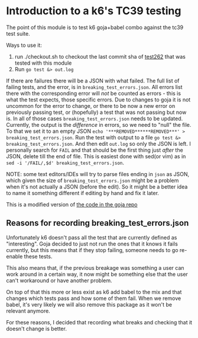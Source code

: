 # Introduction to a k6's TC39 testing

The point of this module is to test k6 goja+babel combo against the tc39 test suite.

Ways to use it:
1. run ./checkout.sh to checkout the last commit sha of [test262](https://github.com/tc39/test262)
   that was tested with this module
2. Run `go test &> out.log`

If there are failures there will be a JSON with what failed.
The full list of failing tests, and the error, is in `breaking_test_errors.json`. All errors list there with the corresponding error will *not* be counted as errors - this is what the test expects, those specific errors.
Due to changes to goja it is not uncommon for the error to change, or there to be now a new error on previously passing test, or (hopefully) a test that was not passing but now is.
In all of those cases `breaking_test_errors.json` needs to be updated. Currently, the output is the *difference* in errors, so we need to "null" the file. To that we set it to an empty JSON `echo '***REMOVED******REMOVED***' > breaking_test_errors.json`.
Run the test with output to a file `go test &> breaking_test_errors.json`. And then edit `out.log` so only the JSON is left. I personally search for `FAIL` and that should be the first thing just *after* the JSON, delete till the end of file. This is easiest done with sed(or vim) as in `sed -i '/FAIL/,$d' breaking_test_errors.json`.

NOTE: some text editors/IDEs will try to parse files ending in `json` as JSON, which given the size of `breaking_test_errors.json` might be a problem when it's not actually a JSON (before the edit). So it might be a better idea to name it something different if editing by hand and fix it later.

This is a modified version of [the code in the goja
repo](https://github.com/dop251/goja/blob/master/tc39_test.go)


## Reasons for recording breaking_test_errors.json

Unfortunately k6 doesn't pass all the test that are currently defined as "interesting".
Goja decided to just not run the ones that it knows it fails currently, but this
means that if they stop failing, someone needs to go re-enable these tests.

This also means that, if the
previous breakage was something a user can work around in a certain way, it now might be something
else that the user can't workaround or have another problem.

On top of that this more or less exist as k6 add babel to the mix and that changes which tests pass and how some of them fail. When we remove babel, it's very likely we will also remove this package as it won't be relevant anymore.

For these reasons, I decided that recording what breaks and checking that it doesn't change is better.
